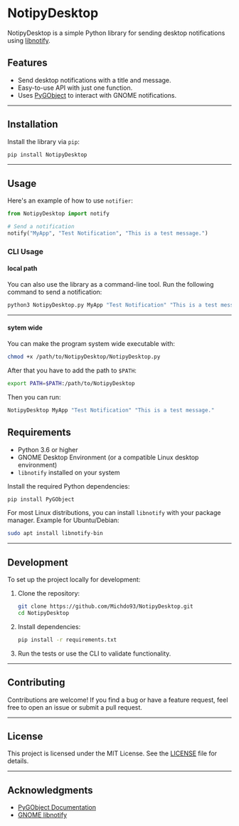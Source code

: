 # NotipyDesktop

NotipyDesktop is a simple Python library for sending desktop notifications using [libnotify](https://developer.gnome.org/libnotify/).

## Features

- Send desktop notifications with a title and message.
- Easy-to-use API with just one function.
- Uses [PyGObject](https://pygobject.readthedocs.io/en/latest/) to interact with GNOME notifications.

---

## Installation

Install the library via `pip`:

```bash
pip install NotipyDesktop
```

---

## Usage

Here's an example of how to use `notifier`:

```python
from NotipyDesktop import notify

# Send a notification
notify("MyApp", "Test Notification", "This is a test message.")
```

### CLI Usage

#### local path

You can also use the library as a command-line tool. Run the following command to send a notification:

```bash
python3 NotipyDesktop.py MyApp "Test Notification" "This is a test message."
```

---

#### sytem wide

You can make the program system wide executable with:

```bash
chmod +x /path/to/NotipyDesktop/NotipyDesktop.py
```

After that you have to add the path to `$PATH`:

```bash
export PATH=$PATH:/path/to/NotipyDesktop
```

Then you can run:

```bash
NotipyDesktop MyApp "Test Notification" "This is a test message."
```

## Requirements

- Python 3.6 or higher
- GNOME Desktop Environment (or a compatible Linux desktop environment)
- `libnotify` installed on your system

Install the required Python dependencies:

```bash
pip install PyGObject
```

For most Linux distributions, you can install `libnotify` with your package manager. Example for Ubuntu/Debian:

```bash
sudo apt install libnotify-bin
```

---

## Development

To set up the project locally for development:

1. Clone the repository:

   ```bash
   git clone https://github.com/Michdo93/NotipyDesktop.git
   cd NotipyDesktop
   ```

2. Install dependencies:

   ```bash
   pip install -r requirements.txt
   ```

3. Run the tests or use the CLI to validate functionality.

---

## Contributing

Contributions are welcome! If you find a bug or have a feature request, feel free to open an issue or submit a pull request.

---

## License

This project is licensed under the MIT License. See the [LICENSE](LICENSE) file for details.

---

## Acknowledgments

- [PyGObject Documentation](https://pygobject.readthedocs.io/en/latest/)
- [GNOME libnotify](https://developer.gnome.org/libnotify/)
```
